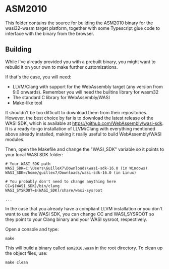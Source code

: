 # ASM2010

This folder contains the source for building the ASM2010 binary for the wasi32-wasm target platform, together with some Typescript glue code to interface with the binary from the browser.

## Building

While I've already provided you with a prebuilt binary, you might want to rebuild it on your own to make further customizations.

If that's the case, you will need:

- LLVM/Clang with support for the WebAssembly target (any version from 9.0 onwards). Remember you will need the builtins library for wasm32
- The standard C library for WebAssembly/WASI
- Make-like tool

It shouldn't be too difficult to download them from their repositories. However, the best choice by far is to download the latest release of the WASI SDK, which is available at https://github.com/WebAssembly/wasi-sdk. It is a ready-to-go installation of LLVM/Clang with everything mentioned above already installed, making it really useful to build WebAssembly/WASI modules.

Then, open the Makefile and change the "WASI_SDK" variable so it points to your local WASI SDK folder:

```make
# Your WASI SDK path
WASI_SDK=C:\Users\GuilleX7\Downloads\wasi-sdk-16.0 (in Windows)
WASI_SDK=/home/guillex7/Downloads/wasi-sdk-16.0 (in Linux)

# You probably don't need to change anything here
CC=$(WASI_SDK)/bin/clang
WASI_SYSROOT=$(WASI_SDK)/share/wasi-sysroot

...
```

In the case that you already have a compliant LLVM installation or you don't want to use the WASI SDK, you can change CC and WASI_SYSROOT so they point to your Clang binary and your WASI sysroot, respectively.

Open a console and type:

```
make
```

This will build a binary called `asm2010.wasm` in the root directory. To clean up the object files, use:

```
make clean
```
